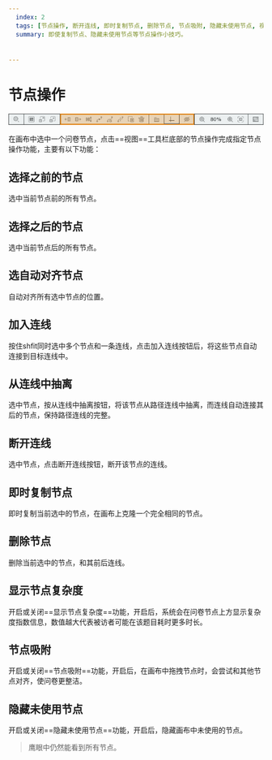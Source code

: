 ```yaml
---
  index: 2
  tags: [节点操作, 断开连线, 即时复制节点, 删除节点, 节点吸附, 隐藏未使用节点, 视图操作工具栏, 问卷编辑器操作界面]
  summary: 即使复制节点、隐藏未使用节点等节点操作小技巧。


---
```







# 节点操作
<img src='../assets/04views/02nodeOperate/nodeControlToolBar.jpg'>

在画布中选中一个问卷节点，点击==视图==工具栏底部的节点操作完成指定节点操作功能，主要有以下功能：

## 选择之前的节点

选中当前节点前的所有节点。

## 选择之后的节点

选中当前节点后的所有节点。

## 选自动对齐节点

自动对齐所有选中节点的位置。

## 加入连线

按住shfit同时选中多个节点和一条连线，点击加入连线按钮后，将这些节点自动连接到目标连线中。

## 从连线中抽离

选中节点，按从连线中抽离按钮，将该节点从路径连线中抽离，而连线自动连接其后的节点，保持路径连线的完整。

## 断开连线

选中节点，点击断开连线按钮，断开该节点的连线。

## 即时复制节点

即时复制当前选中的节点，在画布上克隆一个完全相同的节点。

## 删除节点

删除当前选中的节点，和其前后连线。

## 显示节点复杂度

开启或关闭==显示节点复杂度==功能，开启后，系统会在问卷节点上方显示复杂度指数信息，数值越大代表被访者可能在该题目耗时更多时长。

## 节点吸附

开启或关闭==节点吸附==功能，开启后，在画布中拖拽节点时，会尝试和其他节点对齐，使问卷更整洁。

## 隐藏未使用节点

开启或关闭==隐藏未使用节点==功能，开启后，隐藏画布中未使用的节点。

> 鹰眼中仍然能看到所有节点。
